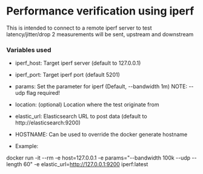 # Performance verification using iperf

This is intended to connect to a remote iperf server to test latency/jitter/drop
2 measurements will be sent, upstream and downstream

### Variables used

- iperf_host: Target iperf server (default to 127.0.0.1)
- iperf_port: Target iperf port   (default 5201)
- params: Set the parameter for iperf (Default, --bandwidth 1m) NOTE: --udp flag required!
- location: (optional) Location where the test originate from
- elastic_url: Elasticsearch URL to post data (default to http://elasticsearch:9200)
- HOSTNAME: Can be used to override the docker generate hostname

- Example:

docker run -it --rm -e host=127.0.0.1 -e params="--bandwidth 100k --udp --length 60" -e elastic_url=http://127.0.0.1:9200 iperf:latest 

